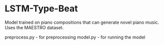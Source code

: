 # LSTM-Type-Beat

Model trained on piano compositions that can generate novel piano music.
Uses the MAESTRO dataset.

preprocess.py - for preprocessing
model.py - for running the model